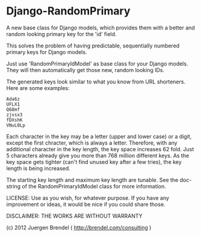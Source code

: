 Django-RandomPrimary
======
A new base class for Django models, which provides them with a better
and random looking primary key for the 'id' field.

This solves the problem of having predictable, sequentially numbered
primary keys for Django models.

Just use 'RandomPrimaryIdModel' as base class for your Django models.
They will then automatically get those new, random looking IDs.


The generated keys look similar to what you know from URL shorteners.
Here are some examples:

    Ada6z
    UFLX1
    Q68mf
    zjvsx3
    fDXshK
    VNuL0Lp

Each character in the key may be a letter (upper and lower case) or
a digit, except the first chracter, which is always a letter. Therefore,
with any additional character in the key length, the key space increases
62 fold. Just 5 characters already give you more than 768 million
different keys. As the key space gets tighter (can't find unused key
after a few tries), the key length is being increased.

The starting key length and maximum key length are tunable. See the doc-
string of the RandomPrimaryIdModel class for more information.


LICENSE:    Use as you wish, for whatever purpose. If you have any
            improvement or ideas, it would be nice if you could share
            those.

DISCLAIMER: THE WORKS ARE WITHOUT WARRANTY


(c) 2012 Juergen Brendel ( http://brendel.com/consulting )

